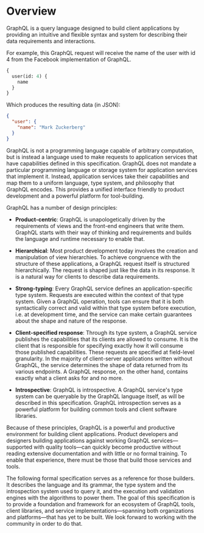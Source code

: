 # Overview

GraphQL is a query language designed to build client applications by providing
an intuitive and flexible syntax and system for describing their data
requirements and interactions.

For example, this GraphQL request will receive the name of the user with id 4
from the Facebook implementation of GraphQL.

```graphql example
{
  user(id: 4) {
    name
  }
}
```

Which produces the resulting data (in JSON):

```json example
{
  "user": {
    "name": "Mark Zuckerberg"
  }
}
```

GraphQL is not a programming language capable of arbitrary computation, but is
instead a language used to make requests to application services that have
capabilities defined in this specification. GraphQL does not mandate a
particular programming language or storage system for application services that
implement it. Instead, application services take their capabilities and map them
to a uniform language, type system, and philosophy that GraphQL encodes. This
provides a unified interface friendly to product development and a powerful
platform for tool-building.

GraphQL has a number of design principles:

- **Product-centric**: GraphQL is unapologetically driven by the requirements of
  views and the front-end engineers that write them. GraphQL starts with their
  way of thinking and requirements and builds the language and runtime necessary
  to enable that.

- **Hierarchical**: Most product development today involves the creation and
  manipulation of view hierarchies. To achieve congruence with the structure of
  these applications, a GraphQL request itself is structured hierarchically. The
  request is shaped just like the data in its response. It is a natural way for
  clients to describe data requirements.

- **Strong-typing**: Every GraphQL service defines an application-specific type
  system. Requests are executed within the context of that type system. Given a
  GraphQL operation, tools can ensure that it is both syntactically correct and
  valid within that type system before execution, i.e. at development time, and
  the service can make certain guarantees about the shape and nature of the
  response.

- **Client-specified response**: Through its type system, a GraphQL service
  publishes the capabilities that its clients are allowed to consume. It is the
  client that is responsible for specifying exactly how it will consume those
  published capabilities. These requests are specified at field-level
  granularity. In the majority of client-server applications written without
  GraphQL, the service determines the shape of data returned from its various
  endpoints. A GraphQL response, on the other hand, contains exactly what a
  client asks for and no more.

- **Introspective**: GraphQL is introspective. A GraphQL service's type system
  can be queryable by the GraphQL language itself, as will be described in this
  specification. GraphQL introspection serves as a powerful platform for
  building common tools and client software libraries.

Because of these principles, GraphQL is a powerful and productive environment
for building client applications. Product developers and designers building
applications against working GraphQL services—supported with quality tools—can
quickly become productive without reading extensive documentation and with
little or no formal training. To enable that experience, there must be those
that build those services and tools.

The following formal specification serves as a reference for those builders. It
describes the language and its grammar, the type system and the introspection
system used to query it, and the execution and validation engines with the
algorithms to power them. The goal of this specification is to provide a
foundation and framework for an ecosystem of GraphQL tools, client libraries,
and service implementations—spanning both organizations and platforms—that has
yet to be built. We look forward to working with the community in order to do
that.
